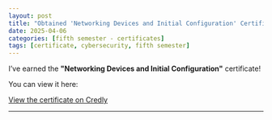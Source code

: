 ```yaml
---
layout: post
title: "Obtained 'Networking Devices and Initial Configuration' Certificate"
date: 2025-04-06
categories: [fifth semester - certificates]
tags: [certificate, cybersecurity, fifth semester]
---
```


I’ve earned the **"Networking Devices and Initial Configuration"** certificate!

You can view it here:

[View the certificate on Credly](https://www.credly.com/badges/d680807c-d1f5-4641-bb8f-f6e0201e0c8f)

---

